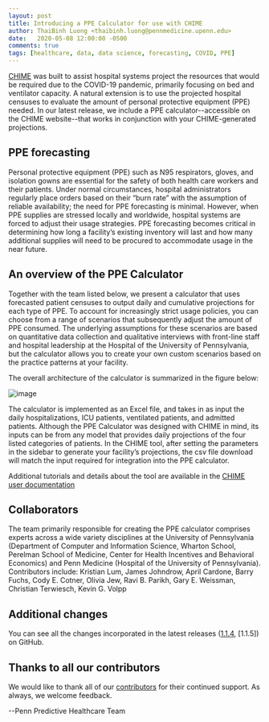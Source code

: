 ```yaml
---
layout: post
title: Introducing a PPE Calculator for use with CHIME
author: ThaiBinh Luong <thaibinh.luong@pennmedicine.upenn.edu>
date:   2020-05-08 12:00:00 -0500
comments: true
tags: [healthcare, data, data science, forecasting, COVID, PPE]
---
```

[CHIME](https://penn-chime.phl.io) was built to assist hospital systems project the resources that would be required due to the COVID-19 pandemic, primarily focusing on bed and ventilator capacity. 
A natural extension is to use the projected hospital censuses to evaluate the amount of personal protective equipment (PPE) needed. 
In our latest release, we include a PPE calculator--accessible on the CHIME website--that works in conjunction with your CHIME-generated projections.

## PPE forecasting

Personal protective equipment (PPE) such as N95 respirators, gloves, and isolation gowns are essential for the safety of both health care workers and their patients. 
Under normal circumstances, hospital administrators regularly place orders based on their “burn rate” with the assumption of reliable availability; the need for PPE forecasting is minimal.
However, when PPE supplies are stressed locally and worldwide, hospital systems are forced to adjust their usage strategies.
PPE forecasting becomes critical in determining how long a facility’s existing inventory will last and how many additional supplies will need to be procured to accommodate usage in the near future.

## An overview of the PPE Calculator

Together with the team listed below, we present a calculator that uses forecasted patient censuses to output daily and cumulative projections for each type of PPE. 
To account for increasingly strict usage policies, you can choose from a range of scenarios that subsequently adjust the amount of PPE consumed.
The underlying assumptions for these scenarios are based on quantitative data collection and qualitative interviews with front-line staff and hospital leadership at the Hospital of the University of Pennsylvania, but the calculator allows you to create your own custom scenarios based on the practice patterns at your facility.

The overall architecture of the calculator is summarized in the figure below:

![image](https://user-images.githubusercontent.com/1069047/77951748-89294480-7298-11ea-8da7-6b796dd56e6d.png)

The calculator is implemented as an Excel file, and takes in as input the daily hospitalizations, ICU patients, ventilated patients, and admitted patients.
Although the PPE Calculator was designed with CHIME in mind, its inputs can be from any model that provides daily projections of the four listed categories of patients.
In the CHIME tool, after setting the parameters in the sidebar to generate your facility’s projections, the csv file download will match the input required for integration into the PPE calculator. 

Additional tutorials and details about the tool are available in the [CHIME user documentation](http://predictivehealthcare.pennmedicine.org/chime/ppe-calculator)

## Collaborators

The team primarily responsible for creating the PPE calculator comprises experts across a wide variety disciplines at the 
University of Pennsylvania (Department of Computer and Information Science, Wharton School, Perelman School of Medicine, 
Center for Health Incentives and Behavioral Economics) and Penn Medicine (Hospital of the University of Pennsylvania). 
Contributors include: Kristian Lum, James Johndrow, April Cardone, Barry Fuchs, Cody E. Cotner, Olivia Jew, Ravi B. Parikh, 
Gary E. Weissman, Christian Terwiesch, Kevin G. Volpp

## Additional changes
You can see all the changes incorporated in the latest releases ([1.1.4](https://github.com/CodeForPhilly/chime/releases/tag/v1.1.4), [1.1.5]) on GitHub.

## Thanks to all our contributors
We would like to thank all of our [contributors](https://github.com/CodeForPhilly/chime/graphs/contributors) for their continued support. As always, we welcome feedback. 

--Penn Predictive Healthcare Team

